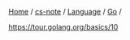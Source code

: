 [Home](https://mengxianbin.github.io) /
[cs-note](https://mengxianbin.github.io/cs-note) /
[Language](https://mengxianbin.github.io/cs-note/content/Language) /
[Go](https://mengxianbin.github.io/cs-note/content/Language/Go) /

<https://tour.golang.org/basics/10>